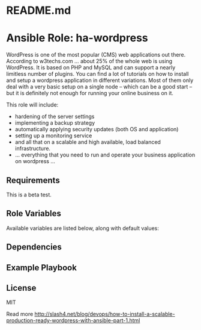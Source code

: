 # README.md
# Ansible Role: ha-wordpress

WordPress is one of the most popular (CMS) web applications out there. According to w3techs.com … about 25% of the whole web is using WordPress. It is based on PHP and MySQL and can support a nearly limitless number of plugins. You can find a lot of tutorials on how to install and setup a wordpress application in different variations. Most of them only deal with a very basic setup on a single node – which can be a good start – but it is definitely not enough for running your online business on it.

This role will include:

 * hardening of the server settings
 * implementing a backup strategy
 * automatically applying security updates (both OS and application)
 * setting up a monitoring service
 * and all that on a scalable and high available, load balanced infrastructure.
 * … everything that you need to run and operate your business application on wordpress …

## Requirements

This is a beta test. 

## Role Variables

Available variables are listed below, along with default values:

## Dependencies

## Example Playbook


## License

MIT


Read more http://slash4.net/blog/devops/how-to-install-a-scalable-production-ready-wordpress-with-ansible-part-1.html
